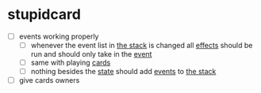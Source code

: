 # stupidcard
 
- [ ] events working properly
    - [ ] whenever the event list in [the stack](zones/subzones/subevents/zoneEventStack.py) is changed all [effects](effects) should be run and should only take in the [event](events)
    - [ ] same with playing [cards](cards)
    - [ ] nothing besides the [state](states\state.py) should add [events](events) to [the stack](zones/subzones/subevents/zoneEventStack.py)
- [ ] give cards owners
